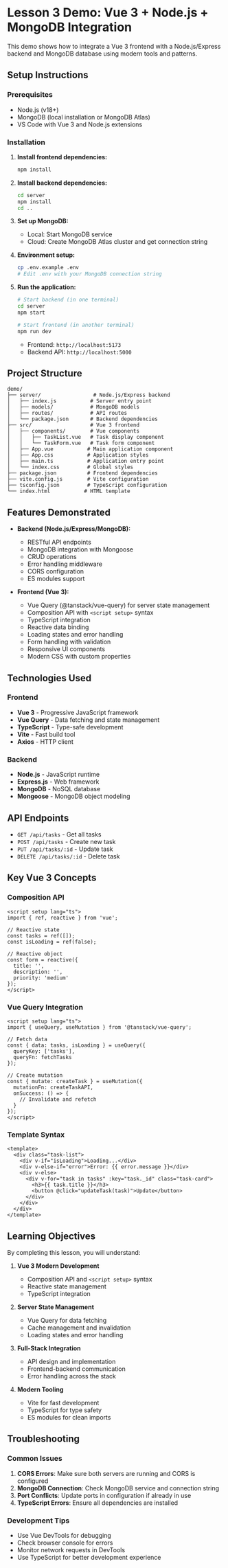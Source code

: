 # Lesson 3 Demo: Vue 3 + Node.js + MongoDB Integration

This demo shows how to integrate a Vue 3 frontend with a Node.js/Express backend and MongoDB database using modern tools and patterns.

## Setup Instructions

### Prerequisites

- Node.js (v18+)
- MongoDB (local installation or MongoDB Atlas)
- VS Code with Vue 3 and Node.js extensions

### Installation

1. **Install frontend dependencies:**

   ```bash
   npm install
   ```

2. **Install backend dependencies:**

   ```bash
   cd server
   npm install
   cd ..
   ```

3. **Set up MongoDB:**

   - Local: Start MongoDB service
   - Cloud: Create MongoDB Atlas cluster and get connection string

4. **Environment setup:**

   ```bash
   cp .env.example .env
   # Edit .env with your MongoDB connection string
   ```

5. **Run the application:**

   ```bash
   # Start backend (in one terminal)
   cd server
   npm start

   # Start frontend (in another terminal)
   npm run dev
   ```

   - Frontend: `http://localhost:5173`
   - Backend API: `http://localhost:5000`

## Project Structure

```
demo/
├── server/                 # Node.js/Express backend
│   ├── index.js           # Server entry point
│   ├── models/            # MongoDB models
│   ├── routes/            # API routes
│   └── package.json       # Backend dependencies
├── src/                   # Vue 3 frontend
│   ├── components/        # Vue components
│   │   ├── TaskList.vue   # Task display component
│   │   └── TaskForm.vue   # Task form component
│   ├── App.vue           # Main application component
│   ├── App.css           # Application styles
│   ├── main.ts           # Application entry point
│   └── index.css         # Global styles
├── package.json          # Frontend dependencies
├── vite.config.js        # Vite configuration
├── tsconfig.json         # TypeScript configuration
└── index.html           # HTML template
```

## Features Demonstrated

- **Backend (Node.js/Express/MongoDB):**

  - RESTful API endpoints
  - MongoDB integration with Mongoose
  - CRUD operations
  - Error handling middleware
  - CORS configuration
  - ES modules support

- **Frontend (Vue 3):**
  - Vue Query (@tanstack/vue-query) for server state management
  - Composition API with `<script setup>` syntax
  - TypeScript integration
  - Reactive data binding
  - Loading states and error handling
  - Form handling with validation
  - Responsive UI components
  - Modern CSS with custom properties

## Technologies Used

### Frontend
- **Vue 3** - Progressive JavaScript framework
- **Vue Query** - Data fetching and state management
- **TypeScript** - Type-safe development
- **Vite** - Fast build tool
- **Axios** - HTTP client

### Backend
- **Node.js** - JavaScript runtime
- **Express.js** - Web framework
- **MongoDB** - NoSQL database
- **Mongoose** - MongoDB object modeling

## API Endpoints

- `GET /api/tasks` - Get all tasks
- `POST /api/tasks` - Create new task
- `PUT /api/tasks/:id` - Update task
- `DELETE /api/tasks/:id` - Delete task

## Key Vue 3 Concepts

### Composition API
```vue
<script setup lang="ts">
import { ref, reactive } from 'vue';

// Reactive state
const tasks = ref([]);
const isLoading = ref(false);

// Reactive object
const form = reactive({
  title: '',
  description: '',
  priority: 'medium'
});
</script>
```

### Vue Query Integration
```vue
<script setup lang="ts">
import { useQuery, useMutation } from '@tanstack/vue-query';

// Fetch data
const { data: tasks, isLoading } = useQuery({
  queryKey: ['tasks'],
  queryFn: fetchTasks
});

// Create mutation
const { mutate: createTask } = useMutation({
  mutationFn: createTaskAPI,
  onSuccess: () => {
    // Invalidate and refetch
  }
});
</script>
```

### Template Syntax
```vue
<template>
  <div class="task-list">
    <div v-if="isLoading">Loading...</div>
    <div v-else-if="error">Error: {{ error.message }}</div>
    <div v-else>
      <div v-for="task in tasks" :key="task._id" class="task-card">
        <h3>{{ task.title }}</h3>
        <button @click="updateTask(task)">Update</button>
      </div>
    </div>
  </div>
</template>
```

## Learning Objectives

By completing this lesson, you will understand:

1. **Vue 3 Modern Development**
   - Composition API and `<script setup>` syntax
   - Reactive state management
   - TypeScript integration

2. **Server State Management**
   - Vue Query for data fetching
   - Cache management and invalidation
   - Loading states and error handling

3. **Full-Stack Integration**
   - API design and implementation
   - Frontend-backend communication
   - Error handling across the stack

4. **Modern Tooling**
   - Vite for fast development
   - TypeScript for type safety
   - ES modules for clean imports

## Troubleshooting

### Common Issues

1. **CORS Errors**: Make sure both servers are running and CORS is configured
2. **MongoDB Connection**: Check MongoDB service and connection string
3. **Port Conflicts**: Update ports in configuration if already in use
4. **TypeScript Errors**: Ensure all dependencies are installed

### Development Tips

- Use Vue DevTools for debugging
- Check browser console for errors
- Monitor network requests in DevTools
- Use TypeScript for better development experience
